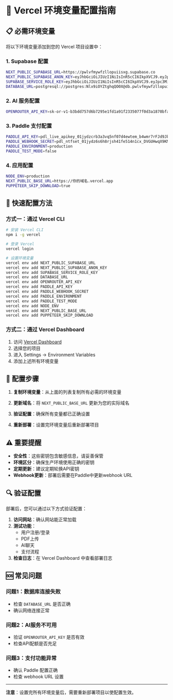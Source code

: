 # 🔧 Vercel 环境变量配置指南

## 📋 必需环境变量

将以下环境变量添加到您的 Vercel 项目设置中：

### 1. Supabase 配置
```bash
NEXT_PUBLIC_SUPABASE_URL=https://pwlvfmywfzllopuiisxg.supabase.co
NEXT_PUBLIC_SUPABASE_ANON_KEY=eyJhbGciOiJIUzI1NiIsInR5cCI6IkpXVCJ9.eyJpc3MiOiJzdXBhYmFzZSIsInJlZiI6InB3bHZmbXl3ZnpsbG9wdWlpc3hnIiwicm9sZSI6ImFub24iLCJpYXQiOjE3NDkxOTc4OTUsImV4cCI6MjA2NDc3Mzg5NX0.g-xSF9yegK1lp9emJx4YOlJjw4BoAJZ1yz38t-r2mWc
SUPABASE_SERVICE_ROLE_KEY=eyJhbGciOiJIUzI1NiIsInR5cCI6IkpXVCJ9.eyJpc3MiOiJzdXBhYmFzZSIsInJlZiI6InB3bHZmbXl3ZnpsbG9wdWlpc3hnIiwicm9sZSI6InNlcnZpY2Vfcm9sZSIsImlhdCI6MTc0OTE5Nzg5NSwiZXhwIjoyMDY0NzczODk1fQ.CkPzDehpjCsiH7ZpLPtu8LUZzr5q1w4iTHp-Z_bobLk
DATABASE_URL=postgresql://postgres:Nlx9iOYZtghqQO0X@db.pwlvfmywfzllopuiisxg.supabase.co:5432/postgres?sslmode=require&pool_timeout=10&connection_limit=10&connect_timeout=30
```

### 2. AI 服务配置
```bash
OPENROUTER_API_KEY=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
```

### 3. Paddle 支付配置
```bash
PADDLE_API_KEY=pdl_live_apikey_01jydzcrb3a3vq5nf07d4ewtem_b4wmr7rFJd9JbwxVaHmaJQ_AV4
PADDLE_WEBHOOK_SECRET=pdl_ntfset_01jydz6s6h8rjsh41fe514n1cx_DVGUHwqX9KMi055o49BN8IIt7027tIJP
PADDLE_ENVIRONMENT=production
PADDLE_TEST_MODE=false
```

### 4. 应用配置
```bash
NODE_ENV=production
NEXT_PUBLIC_BASE_URL=https://你的域名.vercel.app
PUPPETEER_SKIP_DOWNLOAD=true
```

## 🚀 快速配置方法

### 方式一：通过 Vercel CLI
```bash
# 安装 Vercel CLI
npm i -g vercel

# 登录 Vercel
vercel login

# 设置环境变量
vercel env add NEXT_PUBLIC_SUPABASE_URL
vercel env add NEXT_PUBLIC_SUPABASE_ANON_KEY
vercel env add SUPABASE_SERVICE_ROLE_KEY
vercel env add DATABASE_URL
vercel env add OPENROUTER_API_KEY
vercel env add PADDLE_API_KEY
vercel env add PADDLE_WEBHOOK_SECRET
vercel env add PADDLE_ENVIRONMENT
vercel env add PADDLE_TEST_MODE
vercel env add NODE_ENV
vercel env add NEXT_PUBLIC_BASE_URL
vercel env add PUPPETEER_SKIP_DOWNLOAD
```

### 方式二：通过 Vercel Dashboard
1. 访问 [Vercel Dashboard](https://vercel.com/dashboard)
2. 选择您的项目
3. 进入 Settings → Environment Variables
4. 添加上述所有环境变量

## 📝 配置步骤

1. **复制环境变量**：从上面的列表复制所有必需的环境变量

2. **更新域名**：将 `NEXT_PUBLIC_BASE_URL` 更新为您的实际域名

3. **验证配置**：确保所有变量都已正确设置

4. **重新部署**：设置完环境变量后重新部署项目

## ⚠️ 重要提醒

- **安全性**：这些密钥包含敏感信息，请妥善保管
- **环境区分**：确保生产环境使用正确的密钥
- **定期更新**：建议定期轮换API密钥
- **Webhook更新**：部署后需要在Paddle中更新webhook URL

## 🔍 验证配置

部署后，您可以通过以下方式验证配置：

1. **访问网站**：确认网站能正常加载
2. **测试功能**：
   - 用户注册/登录
   - PDF上传
   - AI聊天
   - 支付流程
3. **检查日志**：在 Vercel Dashboard 中查看部署日志

## 🆘 常见问题

### 问题1：数据库连接失败
- 检查 `DATABASE_URL` 是否正确
- 确认网络连接正常

### 问题2：AI服务不可用
- 验证 `OPENROUTER_API_KEY` 是否有效
- 检查API配额是否充足

### 问题3：支付功能异常
- 确认 Paddle 配置正确
- 检查 webhook URL 设置

---

**注意**：设置完所有环境变量后，需要重新部署项目以使配置生效。